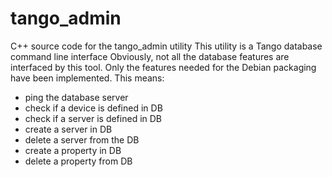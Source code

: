 # tango_admin

C++ source code for the tango_admin utility
This utility is a Tango database command line interface
Obviously, not all the database features are interfaced by this tool.
Only the features needed for the Debian	packaging have been implemented. 
This means:
  - ping the database server
  - check if a device is defined in DB
  - check if a server is defined in DB
  - create a server in DB
  - delete a server from the DB
  - create a property in DB
  - delete a property from DB
